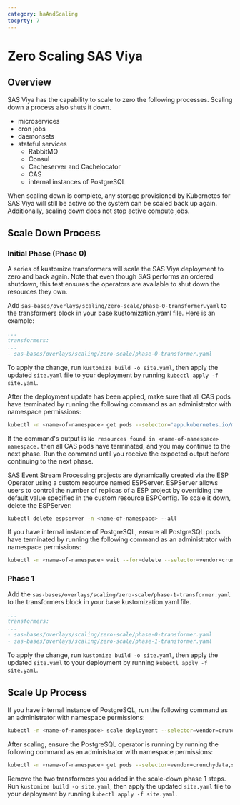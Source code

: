 ```yaml
---
category: haAndScaling
tocprty: 7
---
```


# Zero Scaling SAS Viya

## Overview

SAS Viya has the capability to scale to zero the following processes. Scaling
down a process also shuts it down.

- microservices
- cron jobs
- daemonsets
- stateful services
  - RabbitMQ
  - Consul
  - Cacheserver and Cachelocator
  - CAS
  - internal instances of PostgreSQL

When scaling down is complete, any storage provisioned by Kubernetes for SAS
Viya will still be active so the system can be scaled back up again.
Additionally, scaling down does not stop active compute jobs.

## Scale Down Process

### Initial Phase (Phase 0)

A series of kustomize transformers will scale the SAS Viya deployment to zero
and back again. Note that even though SAS performs an ordered shutdown, this
test ensures the operators are available to shut down the resources they own.

Add `sas-bases/overlays/scaling/zero-scale/phase-0-transformer.yaml` to the
transformers block in your base kustomization.yaml file. Here is an example:

```yaml
...
transformers:
...
- sas-bases/overlays/scaling/zero-scale/phase-0-transformer.yaml
```

To apply the change, run `kustomize build -o site.yaml`, then apply the updated
`site.yaml` file to your deployment by running `kubectl apply -f site.yaml`.

After the deployment update has been applied, make sure that all CAS pods have
terminated by running the following command as an administrator with namespace
permissions:

```sh
kubectl -n <name-of-namespace> get pods --selector='app.kubernetes.io/managed-by=sas-cas-operator'
```

If the command's output is
`No resources found in <name-of-namespace> namespace.` then all CAS pods have
terminated, and you may continue to the next phase. Run the command until you
receive the expected output before continuing to the next phase.

SAS Event Stream Processing projects are dynamically created via the ESP
Operator using a custom resource named ESPServer. ESPServer allows users to
control the number of replicas of a ESP project by overriding the default value
specified in the custom resource ESPConfig. To scale it down, delete the
ESPServer:

```sh
kubectl delete espserver -n <name-of-namespace> --all
```

If you have internal instance of PostgreSQL, ensure all PostgreSQL pods have
terminated by running the following command as an administrator with namespace
permissions:

```sh
kubectl -n <name-of-namespace> wait --for=delete --selector=vendor=crunchydata,role pods
```

### Phase 1

Add the `sas-bases/overlays/scaling/zero-scale/phase-1-transformer.yaml` to the
transformers block in your base kustomization.yaml file.

```yaml
...
transformers:
...
- sas-bases/overlays/scaling/zero-scale/phase-0-transformer.yaml
- sas-bases/overlays/scaling/zero-scale/phase-1-transformer.yaml
```

To apply the change, run `kustomize build -o site.yaml`, then apply the updated
`site.yaml` to your deployment by running `kubectl apply -f site.yaml`.

## Scale Up Process

If you have internal instance of PostgreSQL, run the following command as an
administrator with namespace permissions:

```sh
kubectl -n <name-of-namespace> scale deployment --selector=vendor=crunchydata,sas.com/zero-scale-phase=1 --replicas=1
```

After scaling, ensure the PostgreSQL operator is running by running the
following command as an administrator with namespace permissions:

```sh
kubectl -n <name-of-namespace> get pods --selector=vendor=crunchydata,sas.com/zero-scale-phase=1
```

Remove the two transformers you added in the scale-down phase 1 steps. Run
`kustomize build -o site.yaml`, then apply the updated `site.yaml` file to your
deployment by running `kubectl apply -f site.yaml`.
